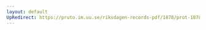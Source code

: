 ```yaml
---
layout: default
UpRedirect: https://pruto.im.uu.se/riksdagen-records-pdf/1878/prot-1878--ak--017/prot-1878--ak--017_043.pdf
---
```

